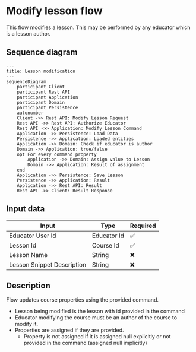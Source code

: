 # Modify lesson flow

This flow modifies a lesson. This may be performed by any educator which is a lesson author.

## Sequence diagram

```mermaid
---
title: Lesson modification
---
sequenceDiagram
    participant Client
    participant Rest API
    participant Application
    participant Domain
    participant Persistence
    autonumber
    Client ->> Rest API: Modify Lesson Request
    Rest API ->> Rest API: Authorize Educator
    Rest API ->> Application: Modify Lesson Command
    Application ->> Persistence: Load Data
    Persistence ->> Application: Loaded entities
    Application ->> Domain: Check if educator is author
    Domain ->> Application: true/false
    opt For every command property
        Application ->> Domain: Assign value to Lesson
        Domain ->> Application: Result of assignment
    end
    Application ->> Persistence: Save Lesson
    Persistence ->> Application: Result
    Application ->> Rest API: Result
    Rest API ->> Client: Result Response
```

## Input data

| Input                      | Type        | Required |
|----------------------------|-------------|----------|
| Educator User Id           | Educator Id | ✅        |
| Lesson Id                  | Course Id   | ✅        |
| Lesson Name                | String      | ❌        |
| Lesson Snippet Description | String      | ❌        |

## Description

Flow updates course properties using the provided command.

- Lesson being modified is the lesson with id provided in the command
- Educator modifying the course must be an author of the course to modify it.
- Properties are assigned if they are provided.
    - Property is not assigned if it is assigned null explicitly or not provided in the command (assigned null
      implicitly)